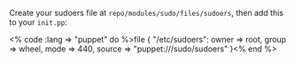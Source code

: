 Create your sudoers file at `repo/modules/sudo/files/sudoers`, then add this to your `init.pp`:

<% code :lang => "puppet" do %>file { "/etc/sudoers":
    owner => root,
    group => wheel,
    mode => 440,
    source => "puppet:///sudo/sudoers"
}<% end %>
